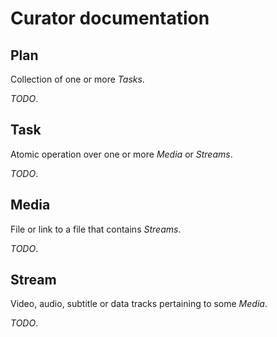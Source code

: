 Curator documentation
=====================

## Plan

Collection of one or more *Tasks*.

*TODO*.

## Task

Atomic operation over one or more *Media* or *Streams*.

*TODO*.

## Media

File or link to a file that contains *Streams*.

*TODO*.

## Stream

Video, audio, subtitle or data tracks pertaining to some *Media*.

*TODO*.
